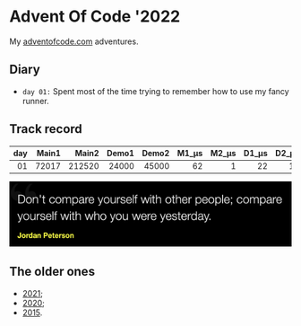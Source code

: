 # Advent Of Code '2022

My [adventofcode.com](https://adventofcode.com) adventures.<br />

## Diary

* `day 01:` Spent most of the time trying to remember how to use my fancy runner.

## Track record
| day|Main1|Main2|Demo1|Demo2|M1_µs|M2_µs|D1_µs|D2_µs|
|---:|---:|---:|---:|---:|---:|---:|---:|---:|
|01|72017|212520|24000|45000|62|1|22|16|

![](quote.png)

## The older ones
* [2021](https://github.com/valango/adventOfCode_2021);
* [2020](https://github.com/valango/adventOfCode);
* [2015](https://github.com/valango/AdventOfCode_2015).
